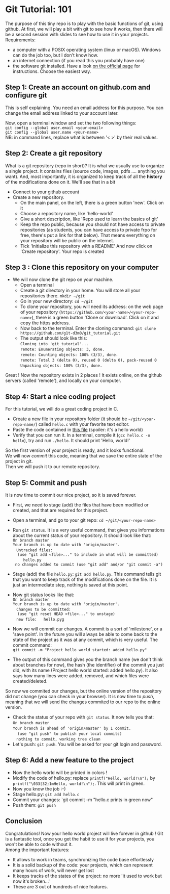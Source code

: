 # Git Tutorial: 101
The purpose of this tiny repo is to play with the basic functions of git, using github.
At first, we will play a bit with git to see how it works, then there will be a second session with slides to see how to use it in your projects.  
Requirements:
+ a computer with a POSIX operating system (linux or macOS). Windows can do the job too, but I don't know how.
+ an internet connection (if you read this you probably have one)
+ the software git installed. Have a look [on the official page](https://git-scm.com/book/en/v2/Getting-Started-Installing-Git) for instructions. Choose the easiest way.


## Step 1: Create an account on github.com and configure git
This is self explaining. You need an email address for this purpose. You can change the email address linked to your account later.  

Now, open a terminal window and set the two following things:  
`git config --global user.email <your-email>`  
`git config --global user.name <your-name>`   
NB: in command lines, replace what is between '<  >' by their real values.
## Step 2: Create a git repository


What is a git repository (repo in short)? 
It is what we usually use to organize a single project. It contains files (source code, images, pdfs .... anything you want).
And, most importantly, it is organized to keep track of all the __history__ of the modifications done on it.
We'll see that in a bit

+ Connect to your github account
+ Create a new repository. 
  + On the main panel, on the left, there is a green button 'new'. Click on it
  + Choose a repository name, like 'hello-world'
  + Give a short description, like 'Repo used to learn the basics of git'
  + Keep the repo public, because you should not have access to private repositories (as students, you can have access to private frpo for free, there's put a link for that below).
  That means everything on your repository will be public on the internet.
  + Tick 'Initialize this repository with a README'
  And now click on 'Create repository'. Your repo is created
  
## Step 3 : Clone this repository on your computer
+ We will now clone the git repo on your machine.
  + Open a terminal
  + Create a git directory in your home. You will store all your repositories there. `mkdir ~/git`
  + Go in your new directory: `cd ~/git`
  + To clone your repository, you will need its address: on the web page of your repository (`https://github.com/<your-name>/<your-repo-name>`), there is a green button 'Clone or download'. Click on it and copy the https address.  
  + Now back to the terminal. Enter the cloning command: `git clone https://github.com/g1t-d3m0/git_tutorial.git`
  + The output should look like this:  
    `Cloning into 'git_tutorial'...`  
    `remote: Enumerating objects: 3, done.`  
    `remote: Counting objects: 100% (3/3), done.`  
    `remote: Total 3 (delta 0), reused 0 (delta 0), pack-reused 0`  
    `Unpacking objects: 100% (3/3), done.`  


Great ! Now the repository exists in 2 places ! It exists online, on the github servers (called 'remote'), and locally on your computer.
   
## Step 4: Start a nice coding project
For this tutorial, we will do a great coding project in C.
+ Create a new file in your repository folder (it should be `~/git/<your-repo-name/`) called `hello.c` with your favorite text editor.
+ Paste the code contained in [this file](https://github.com/g1t-d3m0/git_tutorial/blob/c_project/hello.c) (spoiler: it's a hello world)
+ Verify that you can run it. In a terminal, compile it (`gcc hello.c -o hello`), try and run `./hello`. It should print 'Hello, world!'

So the first version of your project is ready, and it looks functional.  
We will now _commit_ this code, meaning that we save the entire state of the project in git.  
Then we will push it to our remote repository.  

## Step 5: Commit and push

It is now time to commit our nice project, so it is saved forever.  

+ First, we need to stage (add) the files that have been modified or created, and that are required for this project.
+ Open a terminal, and go to your git repo: `cd ~/git/<your-repo-name>`
+ Run `git status`. It is a very useful command, that gives you informations about the current status of your repository. It should look like that:  
`On branch master`  
`Your branch is up to date with 'origin/master'.`  
` `
`Untracked files:`  
`  (use "git add <file>..." to include in what will be committed)`  
` `
`	hello.py`  
` `
`no changes added to commit (use "git add" and/or "git commit -a")`  

+ Stage (add) the file `hello.py`: `git add hello.py`. This command tells git that you want to keep track of the modifications done on the file. It is just an intermediate step, nothing is saved at this point.
+ Now git status looks like that:  
`On branch master`  
`Your branch is up to date with 'origin/master'.`  
` `
`Changes to be committed:`  
`  (use "git reset HEAD <file>..." to unstage)`  
` `
`new file:   hello.pyg`  
+ Now we will commit our changes. A commit is a sort of 'milestone', or a 'save point'. In the future you will always be able to come back to the state of the project as it was at any commit, which is very useful. The commit command:  
`git commit -m "Project hello world started: added hello.py"`
+ The output of this command gives you the branch name (we don't think about branches for now), the hash (the identifier) of the commit you just did, with its name (Project hello world started: added hello.py). It also says how many lines were added, removed, and which files were created/deleted.

So now we commited our changes, but the online version of the repository did not change (you can check in your browser). It is now time to _push_, meaning that we will send the changes commited to our repo to the online version.

+ Check the status of your repo with `git status`. It now tells you that:  
`On branch master`  
`Your branch is ahead of 'origin/master' by 1 commit.`  
`  (use "git push" to publish your local commits)`  
` `
`nothing to commit, working tree clean`  
+ Let's push: `git push`. You will be asked for your git login and password.


## Step 6: Add a new feature to the project

+ Now the hello world will be printed in colors !
+ Modify the code of hello.py: replace `printf("Hello, world!\n");` by `printf("\033[32;1mHello, world!\n");`. This will print in green.
+ Now you know the job :-)
+ Stage hello.py: `git add hello.c`
+ Commit your changes: `git commit -m "hello.c prints in green now"
+ Push them: `git push`


## Conclusion



Congratulations! Now your hello world project will live forever in github !
Git is a fantastic tool, once you get the habit to use it for your projects, you won't be able to code without it.   
Among the important features:
+ It allows to work in teams, synchronizing the code base effortlessly
+ It is a solid backup of the code: your projects, which can represent many hours of work, will never get lost
+ It keeps tracks of the states of the project: no more 'it used to work but now it's broken...'
+ These are 3 out of hundreds of nice features.
